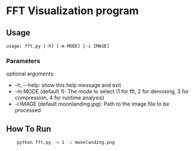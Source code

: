 # FFT Visualization program
## Usage
```
usage: fft.py [-h] [-m MODE] [-i IMAGE]
```

### Parameters
optional arguments:
-  -h, --help:  show this help message and exit
-  -m MODE (default 1):     The mode to select (1 for fft, 2 for denoising, 3 for compression, 4 for runtime analysis)
-  -i IMAGE (default moonlanding.jpg):    Path to the image file to be processed


## How To Run
```bash
    python fft.py -m 1 -i moonlanding.png
```